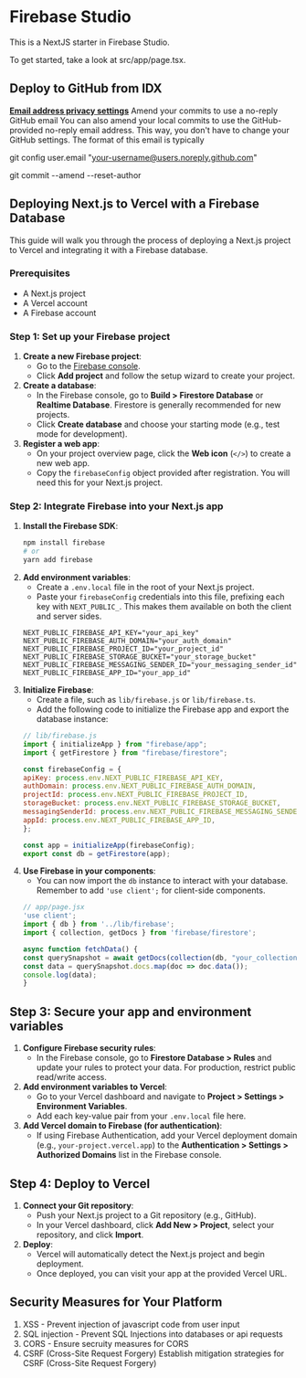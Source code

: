
# Firebase Studio

This is a NextJS starter in Firebase Studio.

To get started, take a look at src/app/page.tsx.

## Deploy to GitHub from IDX

<b><u>Email address privacy settings</u></b>
Amend your commits to use a no-reply GitHub email You can also amend your local commits to use the GitHub-provided no-reply email address. This way, you don't have to change your GitHub settings. The format of this email is typically

git config user.email "your-username@users.noreply.github.com"

git commit --amend --reset-author


## Deploying Next.js to Vercel with a Firebase Database


This guide will walk you through the process of deploying a Next.js project to Vercel and integrating it with a Firebase database.

### Prerequisites

*   A Next.js project
*   A Vercel account
*   A Firebase account

### Step 1: Set up your Firebase project

1.  **Create a new Firebase project**:
    *   Go to the [Firebase console](https://console.firebase.google.com/).
    *   Click **Add project** and follow the setup wizard to create your project.
2.  **Create a database**:
    *   In the Firebase console, go to **Build > Firestore Database** or **Realtime Database**. Firestore is generally recommended for new projects.
    *   Click **Create database** and choose your starting mode (e.g., test mode for development).
3.  **Register a web app**:
    *   On your project overview page, click the **Web icon** (`</>`) to create a new web app.
    *   Copy the `firebaseConfig` object provided after registration. You will need this for your Next.js project.

### Step 2: Integrate Firebase into your Next.js app

1.  **Install the Firebase SDK**:
    ```sh
    npm install firebase
    # or
    yarn add firebase
    ```
2.  **Add environment variables**:
    *   Create a `.env.local` file in the root of your Next.js project.
    *   Paste your `firebaseConfig` credentials into this file, prefixing each key with `NEXT_PUBLIC_`. This makes them available on both the client and server sides.
    ```env
    NEXT_PUBLIC_FIREBASE_API_KEY="your_api_key"
    NEXT_PUBLIC_FIREBASE_AUTH_DOMAIN="your_auth_domain"
    NEXT_PUBLIC_FIREBASE_PROJECT_ID="your_project_id"
    NEXT_PUBLIC_FIREBASE_STORAGE_BUCKET="your_storage_bucket"
    NEXT_PUBLIC_FIREBASE_MESSAGING_SENDER_ID="your_messaging_sender_id"
    NEXT_PUBLIC_FIREBASE_APP_ID="your_app_id"
    ```
3.  **Initialize Firebase**:
    *   Create a file, such as `lib/firebase.js` or `lib/firebase.ts`.
    *   Add the following code to initialize the Firebase app and export the database instance:
    ```js
    // lib/firebase.js
    import { initializeApp } from "firebase/app";
    import { getFirestore } from "firebase/firestore";

    const firebaseConfig = {
    apiKey: process.env.NEXT_PUBLIC_FIREBASE_API_KEY,
    authDomain: process.env.NEXT_PUBLIC_FIREBASE_AUTH_DOMAIN,
    projectId: process.env.NEXT_PUBLIC_FIREBASE_PROJECT_ID,
    storageBucket: process.env.NEXT_PUBLIC_FIREBASE_STORAGE_BUCKET,
    messagingSenderId: process.env.NEXT_PUBLIC_FIREBASE_MESSAGING_SENDER_ID,
    appId: process.env.NEXT_PUBLIC_FIREBASE_APP_ID,
    };

    const app = initializeApp(firebaseConfig);
    export const db = getFirestore(app);
    ```
4.  **Use Firebase in your components**:
    *   You can now import the `db` instance to interact with your database. Remember to add `'use client';` for client-side components.
    ```jsx
    // app/page.jsx
    'use client';
    import { db } from '../lib/firebase';
    import { collection, getDocs } from 'firebase/firestore';

    async function fetchData() {
    const querySnapshot = await getDocs(collection(db, "your_collection"));
    const data = querySnapshot.docs.map(doc => doc.data());
    console.log(data);
    }
    ```

## Step 3: Secure your app and environment variables

1.  **Configure Firebase security rules**:
    *   In the Firebase console, go to **Firestore Database > Rules** and update your rules to protect your data. For production, restrict public read/write access.
2.  **Add environment variables to Vercel**:
    *   Go to your Vercel dashboard and navigate to **Project > Settings > Environment Variables**.
    *   Add each key-value pair from your `.env.local` file here.
3.  **Add Vercel domain to Firebase (for authentication)**:
    *   If using Firebase Authentication, add your Vercel deployment domain (e.g., `your-project.vercel.app`) to the **Authentication > Settings > Authorized Domains** list in the Firebase console.

## Step 4: Deploy to Vercel

1.  **Connect your Git repository**:
    *   Push your Next.js project to a Git repository (e.g., GitHub).
    *   In your Vercel dashboard, click **Add New > Project**, select your repository, and click **Import**.
2.  **Deploy**:
    *   Vercel will automatically detect the Next.js project and begin deployment.                
    *   Once deployed, you can visit your app at the provided Vercel URL.


## Security Measures for Your Platform
1. XSS - Prevent injection of javascript code from user input
2. SQL injection - Prevent SQL Injections into databases or api requests
3. CORS - Ensure secruity measures for CORS
4. CSRF (Cross-Site Request Forgery) Establish mitigation strategies for CSRF (Cross-Site Request Forgery)